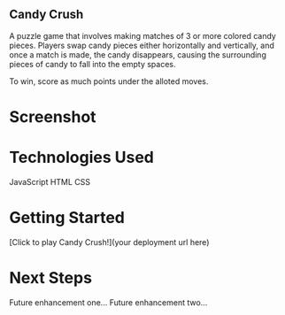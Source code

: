 ## Candy Crush

A puzzle game that involves making matches of 3 or more colored candy pieces. Players swap candy pieces either horizontally and vertically, and once a match is made, the candy disappears, causing the surrounding pieces of candy to fall into the empty spaces.

To win, score as much points under the alloted moves.

# Screenshot

# Technologies Used

JavaScript
HTML
CSS

# Getting Started

[Click to play Candy Crush!](your deployment url here)

# Next Steps

Future enhancement one...
Future enhancement two...
